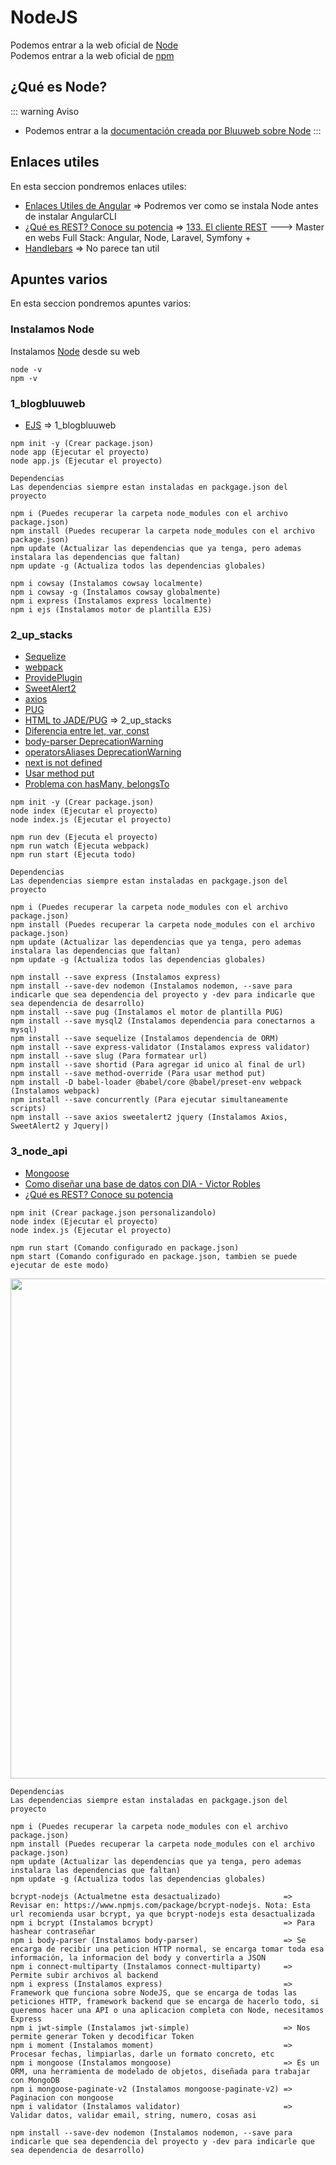 # NodeJS

Podemos entrar a la web oficial de [Node](https://nodejs.org/es/)<br>
Podemos entrar a la web oficial de [npm](https://www.npmjs.com/)


## ¿Qué es Node?

::: warning Aviso
* Podemos entrar a la [documentación creada por Bluuweb sobre Node](https://bluuweb.github.io/node/)
:::

## Enlaces utiles

En esta seccion pondremos enlaces utiles:

* [Enlaces Utiles de Angular](/angular/#enlaces-utiles) => Podremos ver como se instala Node antes de instalar AngularCLI
* [¿Qué es REST? Conoce su potencia](https://openwebinars.net/blog/que-es-rest-conoce-su-potencia/) => [133. El cliente REST](https://www.udemy.com/course/master-en-desarrollo-web-full-stack-angular-node-laravel-symfony/learn/lecture/13616188#notes) ---> Master en webs Full Stack: Angular, Node, Laravel, Symfony +
* [Handlebars](https://handlebarsjs.com/) => No parece tan util

## Apuntes varios

En esta seccion pondremos apuntes varios:

### Instalamos Node
Instalamos [Node](https://nodejs.org/es/) desde su web
```
node -v
npm -v
```

### 1_blogbluuweb
* [EJS](https://ejs.co/) => 1_blogbluuweb

```
npm init -y (Crear package.json)
node app (Ejecutar el proyecto)
node app.js (Ejecutar el proyecto)

Dependencias
Las dependencias siempre estan instaladas en packgage.json del proyecto

npm i (Puedes recuperar la carpeta node_modules con el archivo package.json)
npm install (Puedes recuperar la carpeta node_modules con el archivo package.json)
npm update (Actualizar las dependencias que ya tenga, pero ademas instalara las dependencias que faltan)
npm update -g (Actualiza todos las dependencias globales)

npm i cowsay (Instalamos cowsay localmente)
npm i cowsay -g (Instalamos cowsay globalmente)
npm i express (Instalamos express localmente)
npm i ejs (Instalamos motor de plantilla EJS)
```

### 2_up_stacks
* [Sequelize](https://sequelize.org/)
* [webpack](https://webpack.js.org/)
* [ProvidePlugin](https://webpack.js.org/plugins/provide-plugin/)
* [SweetAlert2](https://sweetalert2.github.io/)
* [axios](https://github.com/axios/axios)
* [PUG](https://pugjs.org/api/getting-started.html)
* [HTML to JADE/PUG](https://html2jade.org/) => 2_up_stacks
* [Diferencia entre let, var, const](https://platzi.com/discusiones/1099-fundamentos-javascript-2017/32001-cual-es-la-diferencia-entre-var-let-y-const/)
* [body-parser DeprecationWarning](https://www.npmjs.com/package/body-parser)
* [operatorsAliases DeprecationWarning](https://stackoverflow.com/questions/58593200/deprecationwarning-a-boolean-value-was-passed-to-options-operatorsaliases-this)
* [next is not defined](https://github.com/expressjs/express/issues/1638)
* [Usar method put](https://stackoverflow.com/questions/46907914/put-is-not-working-in-express-js/47462376)
* [Problema con hasMany, belongsTo](https://stackoverflow.com/questions/44070808/hasmany-called-with-something-thats-not-an-instance-of-sequelize-model)

```
npm init -y (Crear package.json)
node index (Ejecutar el proyecto)
node index.js (Ejecutar el proyecto)

npm run dev (Ejecuta el proyecto)
npm run watch (Ejecuta webpack)
npm run start (Ejecuta todo)

Dependencias
Las dependencias siempre estan instaladas en packgage.json del proyecto

npm i (Puedes recuperar la carpeta node_modules con el archivo package.json)
npm install (Puedes recuperar la carpeta node_modules con el archivo package.json)
npm update (Actualizar las dependencias que ya tenga, pero ademas instalara las dependencias que faltan)
npm update -g (Actualiza todos las dependencias globales)

npm install --save express (Instalamos express)
npm install --save-dev nodemon (Instalamos nodemon, --save para indicarle que sea dependencia del proyecto y -dev para indicarle que sea dependencia de desarrollo)
npm install --save pug (Instalamos el motor de plantilla PUG)
npm install --save mysql2 (Instalamos dependencia para conectarnos a mysql)
npm install --save sequelize (Instalamos dependencia de ORM)
npm install --save express-validator (Instalamos express validator)
npm install --save slug (Para formatear url)
npm install --save shortid (Para agregar id unico al final de url)
npm install --save method-override (Para usar method put)
npm install -D babel-loader @babel/core @babel/preset-env webpack (Instalamos webpack)
npm install --save concurrently (Para ejecutar simultaneamente scripts)
npm install --save axios sweetalert2 jquery (Instalamos Axios, SweetAlert2 y Jquery|)
```

### 3_node_api
* [Mongoose](https://mongoosejs.com)
* [Como diseñar una base de datos con DIA - Victor Robles](https://victorroblesweb.es/2016/02/20/disenar-una-base-datos-dia/)
* [¿Qué es REST? Conoce su potencia](https://openwebinars.net/blog/que-es-rest-conoce-su-potencia/)

```
npm init (Crear package.json personalizandolo)
node index (Ejecutar el proyecto)
node index.js (Ejecutar el proyecto)

npm run start (Comando configurado en package.json)
npm start (Comando configurado en package.json, tambien se puede ejecutar de este modo)
```
<img width="800px" src="npm init.png">

```
Dependencias
Las dependencias siempre estan instaladas en packgage.json del proyecto

npm i (Puedes recuperar la carpeta node_modules con el archivo package.json)
npm install (Puedes recuperar la carpeta node_modules con el archivo package.json)
npm update (Actualizar las dependencias que ya tenga, pero ademas instalara las dependencias que faltan)
npm update -g (Actualiza todos las dependencias globales)

bcrypt-nodejs (Actualmetne esta desactualizado)              => Revisar en: https://www.npmjs.com/package/bcrypt-nodejs. Nota: Esta url recomienda usar bcrypt, ya que bcrypt-nodejs esta desactualizada
npm i bcrypt (Instalamos bcrypt)                             => Para hashear contraseñar
npm i body-parser (Instalamos body-parser)                   => Se encarga de recibir una peticion HTTP normal, se encarga tomar toda esa información, la informacion del body y convertirla a JSON
npm i connect-multiparty (Instalamos connect-multiparty)     => Permite subir archivos al backend
npm i express (Instalamos express)                           => Framework que funciona sobre NodeJS, que se encarga de todas las peticiones HTTP, framework backend que se encarga de hacerlo todo, si queremos hacer una API o una aplicacion completa con Node, necesitamos Express
npm i jwt-simple (Instalamos jwt-simple)                     => Nos permite generar Token y decodificar Token
npm i moment (Instalamos moment)                             => Procesar fechas, limpiarlas, darle un formato concreto, etc
npm i mongoose (Instalamos mongoose)                         => Es un ORM, una herramienta de modelado de objetos, diseñada para trabajar con MongoDB
npm i mongoose-paginate-v2 (Instalamos mongoose-paginate-v2) => Paginacion con mongoose
npm i validator (Instalamos validator)                       => Validar datos, validar email, string, numero, cosas asi

npm install --save-dev nodemon (Instalamos nodemon, --save para indicarle que sea dependencia del proyecto y -dev para indicarle que sea dependencia de desarrollo)
```